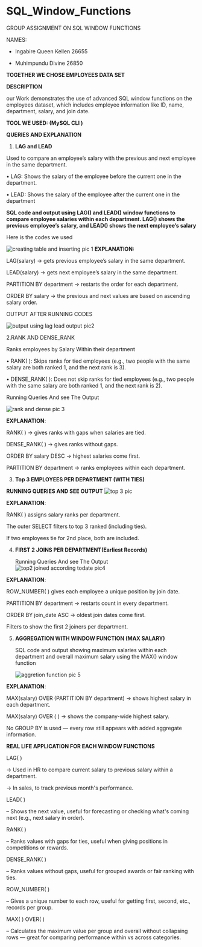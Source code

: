 # SQL_Window_Functions
GROUP ASSIGNMENT ON SQL WINDOW FUNCTIONS

NAMES:
- Ingabire Queen Kellen 26655
  
- Muhimpundu Divine 26850

 **TOGETHER WE CHOSE EMPLOYEES DATA SET**
 
**DESCRIPTION**

our Work demonstrates the use of advanced SQL window functions on the employees dataset, which includes employee information like ID, name, department, salary, and join date.

**TOOL WE USED: (MySQL CLI )**

 **QUERIES AND EXPLANATION**
1. **LAG and LEAD**
   
Used to compare an employee’s salary with the previous and next employee in the same department.

•	LAG: Shows the salary of the employee before the current one in the department.

•	LEAD: Shows the salary of the employee after the current one in the department

**SQL code and output using LAG() and LEAD() window functions to compare employee salaries within each department.
LAG() shows the previous employee’s salary, and LEAD() shows the next employee’s salary**

Here is the codes we used 

![creating table and inserting pic 1](https://github.com/user-attachments/assets/b4d60336-3973-4219-83a0-138590626513)
**EXPLANATION:**

LAG(salary) → gets previous employee’s salary in the same department.

LEAD(salary) → gets next employee’s salary in the same department.

PARTITION BY department → restarts the order for each department.

ORDER BY salary → the previous and next values are based on ascending salary order.

 OUTPUT AFTER RUNNING CODES 

 ![output using lag lead output pic2](https://github.com/user-attachments/assets/79c2c538-bdb7-4d9e-949e-f690bf836f03)
 
  2.RANK AND DENSE_RANK
  
  Ranks employees by Salary Within their department 
  
  •	RANK( ): Skips ranks for tied employees (e.g., two people with the same salary are both ranked 1, and the next rank is 3).
  
  •	DENSE_RANK( ): Does not skip ranks for tied employees (e.g., two people with the same salary are both ranked 1, and the next rank is 2).
  
   Running Queries And see The Output
   
   ![rank and dense pic 3](https://github.com/user-attachments/assets/39f346d0-b0c4-4c68-a095-510a686ad2a1)
   
  **EXPLANATION**:
  
RANK( ) → gives ranks with gaps when salaries are tied.

DENSE_RANK( ) → gives ranks without gaps.

ORDER BY salary DESC → highest salaries come first.

PARTITION BY department → ranks employees within each department.  

3. **Top 3 EMPLOYEES PER DEPARTMENT (WITH TIES)**
   
  **RUNNING QUERIES AND SEE OUTPUT**
   ![top 3 pic ](https://github.com/user-attachments/assets/13a87dcc-b9c3-462b-9941-1fad2e7cc488)
   
   **EXPLANATION**:
   
RANK( ) assigns salary ranks per department.

 The outer SELECT filters to top 3 ranked (including ties).
 
 If two employees tie for 2nd place, both are included.
 
 4. **FIRST 2 JOINS PER DEPARTMENT(Earliest Records)**
    
     Running Queries And see The Output
    ![top2 joined according todate pic4](https://github.com/user-attachments/assets/6e925562-7ad5-46ba-b420-070c8e4c8de3)

**EXPLANATION**:

ROW_NUMBER( ) gives each employee a unique position by join date.

PARTITION BY department → restarts count in every department.

ORDER BY join_date ASC → oldest join dates come first.

Filters to show the first 2 joiners per department.

5. **AGGREGATION WITH WINDOW FUNCTION (MAX SALARY)**
   
   SQL code and output showing maximum salaries within each department and overall maximum salary using the MAX() window function
   
   ![aggretion function pic 5](https://github.com/user-attachments/assets/c353a51f-cff0-4484-965c-03e9920ebac5)

 **EXPLANATION**:
 
MAX(salary) OVER (PARTITION BY department)
→ shows highest salary in each department.

MAX(salary) OVER ( ) 
→ shows the company-wide highest salary.

No GROUP BY is used — every row still appears with added aggregate information.

  **REAL LIFE APPLICATION  FOR EACH WINDOW FUNCTIONS**
  
  LAG( )
  
→ Used in HR to compare current salary to previous salary within a department.

→ In sales, to track previous month's performance.

LEAD( )

– Shows the next value, useful for forecasting or checking what's coming next (e.g., next salary in order).

RANK( )

– Ranks values with gaps for ties, useful when giving positions in competitions or rewards.

DENSE_RANK( )

– Ranks values without gaps, useful for grouped awards or fair ranking with ties.

ROW_NUMBER( )

– Gives a unique number to each row, useful for getting first, second, etc., records per group.

MAX( ) OVER( )

– Calculates the maximum value per group and overall without collapsing rows — great for comparing performance within vs across categories.






  
   

   
     
 
   
   

   

  
  
 



       
